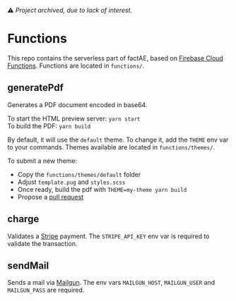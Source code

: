 ⚠️ *Project archived, due to lack of interest.*

# Functions

This repo contains the serverless part of factAE, based on [Firebase Cloud
Functions](https://firebase.google.com/docs/functions). Functions are located
in `functions/`.

## generatePdf

Generates a PDF document encoded in base64.

To start the HTML preview server: `yarn start`<br />
To build the PDF: `yarn build`

By default, it will use the `default` theme. To change it, add the `THEME` env
var to your commands. Themes available are located in `functions/themes/`.

To submit a new theme:

  - Copy the `functions/themes/default` folder
  - Adjust `template.pug` and `styles.scss`
  - Once ready, build the pdf with `THEME=my-theme yarn build`
  - Propose a [pull request](https://github.com/factae/functions/pulls)

## charge

Validates a [Stripe](https://stripe.com) payment. The `STRIPE_API_KEY` env var
is required to validate the transaction.

## sendMail

Sends a mail via [Mailgun](https://www.mailgun.com/). The env vars
`MAILGUN_HOST`, `MAILGUN_USER` and `MAILGUN_PASS` are required.
